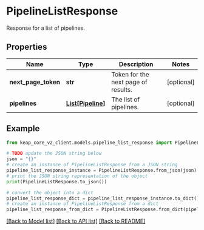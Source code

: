 # PipelineListResponse

Response for a list of pipelines.

## Properties

Name | Type | Description | Notes
------------ | ------------- | ------------- | -------------
**next_page_token** | **str** | Token for the next page of results. | [optional] 
**pipelines** | [**List[Pipeline]**](Pipeline.md) | The list of pipelines. | [optional] 

## Example

```python
from keap_core_v2_client.models.pipeline_list_response import PipelineListResponse

# TODO update the JSON string below
json = "{}"
# create an instance of PipelineListResponse from a JSON string
pipeline_list_response_instance = PipelineListResponse.from_json(json)
# print the JSON string representation of the object
print(PipelineListResponse.to_json())

# convert the object into a dict
pipeline_list_response_dict = pipeline_list_response_instance.to_dict()
# create an instance of PipelineListResponse from a dict
pipeline_list_response_from_dict = PipelineListResponse.from_dict(pipeline_list_response_dict)
```
[[Back to Model list]](../README.md#documentation-for-models) [[Back to API list]](../README.md#documentation-for-api-endpoints) [[Back to README]](../README.md)


